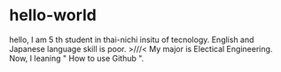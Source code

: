 # hello-world
hello, I am 5 th student in thai-nichi insitu of tecnology. English and Japanese language skill is poor. >///&lt;
My major is Electical Engineering.
Now, I leaning " How to use Github ".
